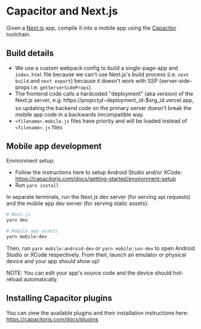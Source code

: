 # Capacitor and Next.js

Given a [Next.js](https://nextjs.org) app, compile it into a mobile app using the [Capacitor](https://capacitorjs.com/) toolchain.

## Build details

- We use a custom webpack config to build a single-page-app and `index.html` file because we can't use Next.js's build process (i.e. `next build` and `next export`) because it doesn't work with SSP (server-side-props i.e. `getServerSideProps`).
- The frontend code calls a hardcoded "deployment" (aka version) of the Next.js server, e.g. https://$project_id-$deployment_id-$org_id.vercel.app, so updating the backend code on the primary server doesn't break the mobile app code in a backwards imcompatible way.
- `<filename>.mobile.js` files have priority and will be loaded instead of `<filename>.js` files

## Mobile app development

Environment setup:

- Follow the instructions here to setup Android Studio and/or XCode: https://capacitorjs.com/docs/getting-started/environment-setup
- Run `yarn install`

In separate terminals, run the Next.js dev server (for serving api requests) and the mobile app dev server (for serving static assets):

```bash
# Next.js
yarn dev

# Mobile app assets
yarn mobile:dev
```

Then, run `yarn mobile:android-dev` or `yarn mobile:ios-dev` to open Android Studio or XCode respectively. From their, launch an emulator or physical device and your app should show up!

NOTE: You can edit your app's source code and the device should hot-reload automatically.

## Installing Capacitor plugins

You can view the available plugins and their installation instructions here: https://capacitorjs.com/docs/plugins
